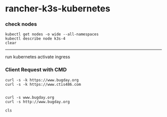 # rancher-k3s-kubernetes

### check nodes
```
kubectl get nodes -o wide --all-namespaces
kubectl describe node k3s-4
clear
```

---
run kubernetes
activate ingress

### Client Request with CMD

```
curl -s -k https://www.bugday.org
curl -s -k https://www.ctis486.com


curl -s www.bugday.org
curl -s http://www.bugday.org

cls
```